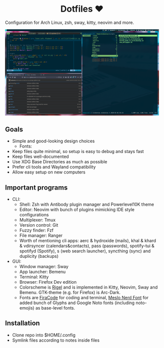 <h1 align="center"> Dotfiles ❤ </h1>

Configuration for Arch Linux, zsh, sway, kitty, neovim and more.

![example screenshot](https://raw.githubusercontent.com/otahontas/dotfiles/master/screenshot.png)

## Goals
- Simple and good-looking design choices
    - Fonts:
- Keep files quite minimal, so setup is easy to debug and stays fast
- Keep files well-documented
- Use XDG Base Directories as much as possible
- Prefer cli tools and Wayland compatibility 
- Allow easy setup on new computers

## Important programs
- CLI:
    - Shell: Zsh with Antibody plugin manager and Powerlevel10K theme
    - Editor: Neovim with bunch of plugins mimicking IDE style configurations
    - Multiplexer: Tmux
    - Version control: Git
    - Fuzzy finder: Fzf
    - File manager: Ranger
    - Worth of mentioning cli apps: aerc & hydroxide (mails), khal & khard & vdirsyncer (calendars&contacts), pass (passwords), spotify-tui & spotifyd (Spotify), s (web search launcher), syncthing (sync) and duplicity (backups)
- GUI:
    - Window manager: Sway
    - App launcher: Bemenu
    - Terminal: Kitty
    - Browser: Firefox Dev edition
    - Colorscheme is [Rigel](https://rigel.netlify.com/) and is implemented in Kitty, Neovim, Sway and Bemenu. GTK-theme (e.g. for Firefox) is Arc-Dark.
    - Fonts are [FiraCode](https://github.com/tonsky/FiraCode) for coding and terminal, [Meslo Nerd Font](https://github.com/romkatv/powerlevel10k#recommended-meslo-nerd-font-patched-for-powerlevel10k) for added bunch of Glyphs and Google Noto fonts (including noto-emojis) as base-level fonts.

## Installation
- Clone repo into $HOME/.config
- Symlink files according to notes inside files
